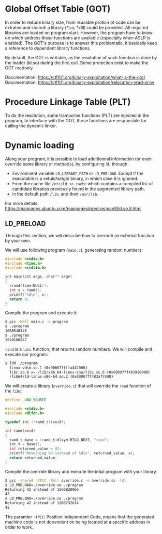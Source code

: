 # Global Offset Table (GOT)

In order to reduce binary size, from reusable protion of code can be extrated and shared: a library (*.so, *.dll) could be provided.
All required libraries are loaded on program start. However, the program have to know on which address those functions are available (especially when ASLR is enabled).
The GOT's purpose is to answer this problematic, it basically keep a reference to dependent library functions.

By default, the GOT is writable, as the resolution of such function is done by the loader (ld.so) during the first call.
Some protection exist to make the GOT readonly.

Documentation: https://ctf101.org/binary-exploitation/what-is-the-got/
Documentation: https://ctf101.org/binary-exploitation/relocation-read-only/

# Procedure Linkage Table (PLT)

To do the resolution, some trampoline functions (PLT) are injected in the program, to interface with the GOT, those functions are responsible for calling the dynamic linker.

# Dynamic loading

Along your program, it is possible to load additionnal information (or even override some library or methods), by configuring ld, through:
* Environment variable `LD_LIBRARY_PATH` or `LD_PRELOAD`. Except if the executable is a setuid/setgid binary, in which case it is ignored.
* From the cache file `/etc/ld.so.cache` which contains a compiled list of candidate libraries previously found in the augmented library path.
* In the default path `/lib`, and then `/usr/lib`.

For mroe details: https://manpages.ubuntu.com/manpages/precise/man8/ld.so.8.html

## LD_PRELOAD

Through this section, we will describe how to override an external function by your own.

We will use following program (`main.c`), generating random numbers:

```c
#include <stdio.h>
#include <time.h>
#include <stdlib.h>

int main(int argc, char** argv)
{
  srand(time(NULL));
  int x = rand();
  printf("%d\n", x);
  return 0;
}
```

Compile the program and execute it:

```sh
$ gcc -Wall main.c -o program
$ ./program 
1080548345       
$ ./program 
1540100247 
```

`rand` is a `libc` function, that returns random numbers. We will compile and execute our program:

```sh
$ ldd ./program 
  linux-vdso.so.1 (0x00007ffffa442000)
  libc.so.6 => /lib/x86_64-linux-gnu/libc.so.6 (0x00007ff483910000)
  /lib64/ld-linux-x86-64.so.2 (0x00007ff483af7000)
```

We will create a library (`override.c`) that will override the `rand` function of the `libc`:

```c
#define _GNU_SOURCE

#include <stdio.h>
#include <dlfcn.h>

typedef int (*rand_t)(void);

int rand(void)
{
  rand_t base = (rand_t)dlsym(RTLD_NEXT, "rand");
  int x = base();
  int returned_value = 42;
  printf("Returning %d instead of %d\n", returned_value, x);
  return returned_value;
}
```

Compile the override library and execute the intial program with your library:

```sh
$ gcc -shared -fPIC -Wall override.c -o override.so -ldl
$ LD_PRELOAD=./override.so ./program
Returning 42 instead of 1560828960
42
$ LD_PRELOAD=./override.so ./program
Returning 42 instead of 1260732614
42
```

The paramter `-fPIC`: Position Independent Code, means that the generated machine code is not dependent on being located at a specific address in order to work.
